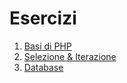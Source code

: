 # Esercizi

1. [Basi di PHP](./esercizi_basi_php.html)
1. [Selezione & Iterazione](./esercizi_selezione_iterazione.html)
1. [Database](./esercizi_database.html)
